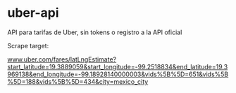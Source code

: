 # uber-api
API para tarifas de Uber, sin tokens o registro a la API oficial

Scrape target:

www.uber.com/fares/latLngEstimate?start_latitude=19.3889059&start_longitude=-99.2518834&end_latitude=19.3969138&end_longitude=-99.18928140000003&vids%5B%5D=651&vids%5B%5D=188&vids%5B%5D=434&city=mexico_city
